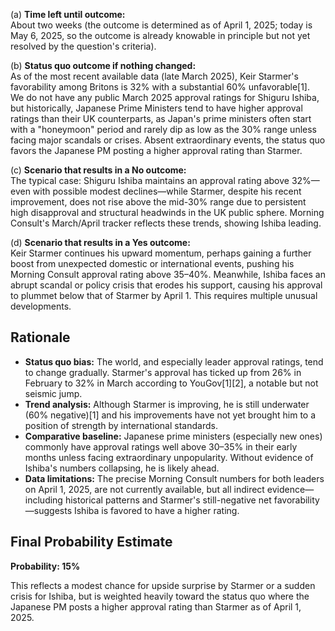 (a) **Time left until outcome:**  
About two weeks (the outcome is determined as of April 1, 2025; today is May 6, 2025, so the outcome is already knowable in principle but not yet resolved by the question's criteria).

(b) **Status quo outcome if nothing changed:**  
As of the most recent available data (late March 2025), Keir Starmer's favorability among Britons is 32% with a substantial 60% unfavorable[1]. We do not have any public March 2025 approval ratings for Shiguru Ishiba, but historically, Japanese Prime Ministers tend to have higher approval ratings than their UK counterparts, as Japan's prime ministers often start with a "honeymoon" period and rarely dip as low as the 30% range unless facing major scandals or crises. Absent extraordinary events, the status quo favors the Japanese PM posting a higher approval rating than Starmer.

(c) **Scenario that results in a No outcome:**  
The typical case: Shiguru Ishiba maintains an approval rating above 32%—even with possible modest declines—while Starmer, despite his recent improvement, does not rise above the mid-30% range due to persistent high disapproval and structural headwinds in the UK public sphere. Morning Consult's March/April tracker reflects these trends, showing Ishiba leading.

(d) **Scenario that results in a Yes outcome:**  
Keir Starmer continues his upward momentum, perhaps gaining a further boost from unexpected domestic or international events, pushing his Morning Consult approval rating above 35–40%. Meanwhile, Ishiba faces an abrupt scandal or policy crisis that erodes his support, causing his approval to plummet below that of Starmer by April 1. This requires multiple unusual developments.

## Rationale

- **Status quo bias:** The world, and especially leader approval ratings, tend to change gradually. Starmer's approval has ticked up from 26% in February to 32% in March according to YouGov[1][2], a notable but not seismic jump.
- **Trend analysis:** Although Starmer is improving, he is still underwater (60% negative)[1] and his improvements have not yet brought him to a position of strength by international standards.
- **Comparative baseline:** Japanese prime ministers (especially new ones) commonly have approval ratings well above 30–35% in their early months unless facing extraordinary unpopularity. Without evidence of Ishiba's numbers collapsing, he is likely ahead.
- **Data limitations:** The precise Morning Consult numbers for both leaders on April 1, 2025, are not currently available, but all indirect evidence—including historical patterns and Starmer's still-negative net favorability—suggests Ishiba is favored to have a higher rating.

## Final Probability Estimate

**Probability: 15%**

This reflects a modest chance for upside surprise by Starmer or a sudden crisis for Ishiba, but is weighted heavily toward the status quo where the Japanese PM posts a higher approval rating than Starmer as of April 1, 2025.